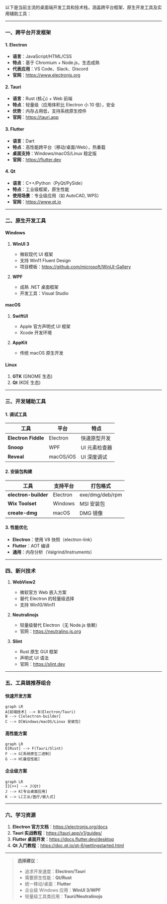 <!--
 * @Description: 
 * @Author: xunzhaotech
 * @Email: luyb@xunzhaotech.com
 * @QQ: 1525572900
 * @Date: 2024-10-28 12:10:33
 * @LastEditTime: 2025-07-12 13:20:09
 * @LastEditors: xunzhaotech
-->
以下是当前主流的桌面端开发工具和技术栈，涵盖跨平台框架、原生开发工具及实用辅助工具：

---

### 一、跨平台开发框架
#### 1. **Electron**
- **语言**：JavaScript/HTML/CSS
- **特点**：基于 Chromium + Node.js，生态成熟
- **代表应用**：VS Code、Slack、Discord
- **官网**：https://www.electronjs.org

#### 2. **Tauri**
- **语言**：Rust (核心) + Web 前端
- **特点**：轻量级（应用体积比 Electron 小 10 倍），安全
- **优势**：内存占用低，支持系统原生控件
- **官网**：https://tauri.app

#### 3. **Flutter**
- **语言**：Dart
- **特点**：高性能跨平台（移动/桌面/Web），热重载
- **桌面支持**：Windows/macOS/Linux 稳定版
- **官网**：https://flutter.dev

#### 4. **Qt**
- **语言**：C++/Python（PyQt/PySide）
- **特点**：工业级框架，原生性能
- **使用场景**：专业级应用（如 AutoCAD, WPS）
- **官网**：https://www.qt.io

---

### 二、原生开发工具
#### Windows
1. **WinUI 3**  
   - 微软现代 UI 框架
   - 支持 Win11 Fluent Design
   - 项目模板：https://github.com/microsoft/WinUI-Gallery

2. **WPF**  
   - 成熟 .NET 桌面框架
   - 开发工具：Visual Studio

#### macOS
1. **SwiftUI**  
   - Apple 官方声明式 UI 框架
   - Xcode 开发环境

2. **AppKit**  
   - 传统 macOS 原生开发

#### Linux
1. **GTK** (GNOME 生态)
2. **Qt** (KDE 生态)

---

### 三、开发辅助工具
#### 1. 调试工具
| 工具 | 平台 | 特点 |
|------|------|------|
| **Electron Fiddle** | Electron | 快速原型开发 |
| **Snoop** | WPF | UI 元素检查器 |
| **Reveal** | macOS/iOS | UI 深度调试 |

#### 2. 安装包构建
| 工具 | 支持平台 | 打包格式 |
|------|----------|----------|
| **electron-builder** | Electron | exe/dmg/deb/rpm |
| **Wix Toolset** | Windows | MSI 安装包 |
| **create-dmg** | macOS | DMG 镜像 |

#### 3. 性能优化
- **Electron**：使用 V8 快照（electron-link）
- **Flutter**：AOT 编译
- **通用**：内存分析（Valgrind/Instruments）

---

### 四、新兴技术
1. **WebView2**  
   - 微软官方 Web 嵌入方案
   - 替代 Electron 的轻量级选择
   - 支持 Win10/Win11

2. **Neutralinojs**  
   - 轻量级替代 Electron（无 Node.js 依赖）
   - 官网：https://neutralino.js.org

3. **Slint**  
   - Rust 原生 GUI 框架
   - 声明式 UI 语法
   - 官网：https://slint.dev

---

### 五、工具链推荐组合
#### 快速开发方案
```mermaid
graph LR
A[前端技术] --> B(Electron/Tauri)
B --> C[electron-builder]
C --> D[Windows/macOS/Linux 安装包]
```

#### 高性能方案
```mermaid
graph LR
E[Rust] --> F(Tauri/Slint)
F --> G[系统原生二进制]
G --> H[最佳性能]
```

#### 企业级方案
```mermaid
graph LR
I[C++] --> J(Qt)
J --> K[专业桌面应用]
K --> L[工业/医疗/嵌入式]
```

---

### 六、学习资源
1. **Electron 官方文档**：https://electronjs.org/docs
2. **Tauri 实战教程**：https://tauri.app/v1/guides/
3. **Flutter 桌面开发**：https://docs.flutter.dev/desktop
4. **Qt 入门教程**：https://doc.qt.io/qt-6/gettingstarted.html

---

> **选择建议**：  
> - 追求开发速度：**Electron/Tauri**  
> - 需要原生性能：**Qt/Rust**  
> - 统一移动/桌面：**Flutter**  
> - 企业级 Windows 应用：**WinUI 3/WPF**  
> - 轻量级工具类应用：**Tauri/Neutralinojs**